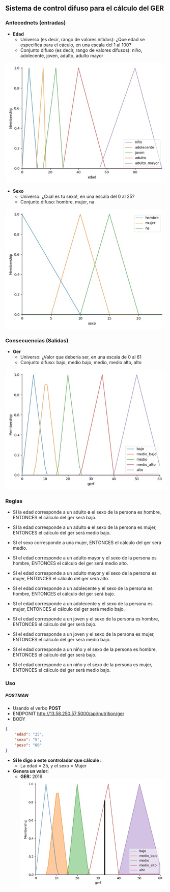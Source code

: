 ## Sistema de control difuso para el cálculo del GER
### Antecednets (entradas)
- **Edad**
    - Universo (es decir, rango de valores nítidos): ¿Que edad se especifica para el cáculo, en una escala del 1 al 100?
    - Conjunto difuso (es decir, rango de valores difusos): niño, adolecente, joven, adulto, adulto mayor

![Variable edad](resources/img/edad.jpeg)

- **Sexo**
    - Universo: ¿Cual es tu sexo!, en una escala del 0 al 25?
    - Conjunto difuso: hombre, mujer, na

![Variable edad](resources/img/sexo.jpeg)

### Consecuencias (Salidas)
- **Ger**
    - Universo: ¿Valor que debería ser, en una escala de 0 al 61
    - Conjunto difuso: bajo, medio bajo, medio, medio alto, alto

![Variable edad](resources/img/gerf.jpeg)


### Reglas
* SI la edad corresponde a un adulto **o** el sexo de la persona es hombre, ENTONCES el cálculo del ger será bajo.
* SI la edad corresponde a un adulto **o** el sexo de la persona es mujer, ENTONCES el cálculo del ger será medio bajo.

* SI el sexo corresponde a una mujer, ENTONCES el cálculo del ger será medio.

* SI el edad corresponde a un adulto mayor y el sexo de la persona es hombre, ENTONCES el cálculo del ger será medio alto.
* SI el edad corresponde a un adulto mayor y el sexo de la persona es mujer, ENTONCES el cálculo del ger será alto.

* SI el edad corresponde a un adolecente y el sexo de la persona es hombre, ENTONCES el cálculo del ger será bajo.
* SI el edad corresponde a un adolecente y el sexo de la persona es mujer, ENTONCES el cálculo del ger será medio bajo.

* SI el edad corresponde a un joven y el sexo de la persona es hombre, ENTONCES el cálculo del ger será bajo.
* SI el edad corresponde a un joven y el sexo de la persona es mujer, ENTONCES el cálculo del ger será medio bajo.

* SI el edad corresponde a un niño y el sexo de la persona es hombre, ENTONCES el cálculo del ger será bajo.
* SI el edad corresponde a un niño y el sexo de la persona es mujer, ENTONCES el cálculo del ger será medio bajo.


### Uso
##### POSTMAN
* Usando el verbo **POST** 
* ENDPONIT http://13.58.250.57:5000/api/nutrition/ger
* BODY
```JSON
{
	"edad": "25",
	"sexo": "5",
	"peso": "80"
}
```
- **Si le digo a este controlador que cálcule :**
    - La edad = 25, y el sexo = Mujer
- **Genera un valor:**
    - **GER:** 2016
![Variable edad](resources/img/gef_test.jpeg)
